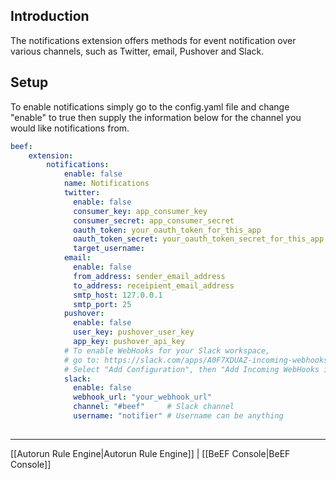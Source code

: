 ## Introduction
The notifications extension offers methods for event notification over various channels, such as Twitter, email, Pushover and Slack. 

## Setup
To enable notifications simply go to the config.yaml file and change "enable" to true then supply the information below for the channel you would like notifications from.

```yaml
beef:
    extension:
        notifications:
            enable: false
            name: Notifications
            twitter:
              enable: false
              consumer_key: app_consumer_key
              consumer_secret: app_consumer_secret
              oauth_token: your_oauth_token_for_this_app
              oauth_token_secret: your_oauth_token_secret_for_this_app
              target_username: 
            email:
              enable: false
              from_address: sender_email_address
              to_address: receipient_email_address
              smtp_host: 127.0.0.1
              smtp_port: 25
            pushover:
              enable: false
              user_key: pushover_user_key
              app_key: pushover_api_key
            # To enable WebHooks for your Slack workspace,
            # go to: https://slack.com/apps/A0F7XDUAZ-incoming-webhooks
            # Select "Add Configuration", then "Add Incoming WebHooks integration"
            slack:
              enable: false
              webhook_url: "your_webhook_url"
              channel: "#beef"     # Slack channel
              username: "notifier" # Username can be anything
```
## 

***
[[Autorun Rule Engine|Autorun Rule Engine]] | [[BeEF Console|BeEF Console]]